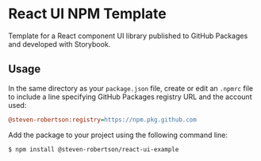 # React UI NPM Template

Template for a React component UI library published to GitHub Packages and developed with Storybook.

## Usage

In the same directory as your `package.json` file, create or edit an `.npmrc` file to include a line specifying GitHub 
Packages registry URL and the account used:

```ini
@steven-robertson:registry=https://npm.pkg.github.com
```

Add the package to your project using the following command line:

```console
$ npm install @steven-robertson/react-ui-example
```
